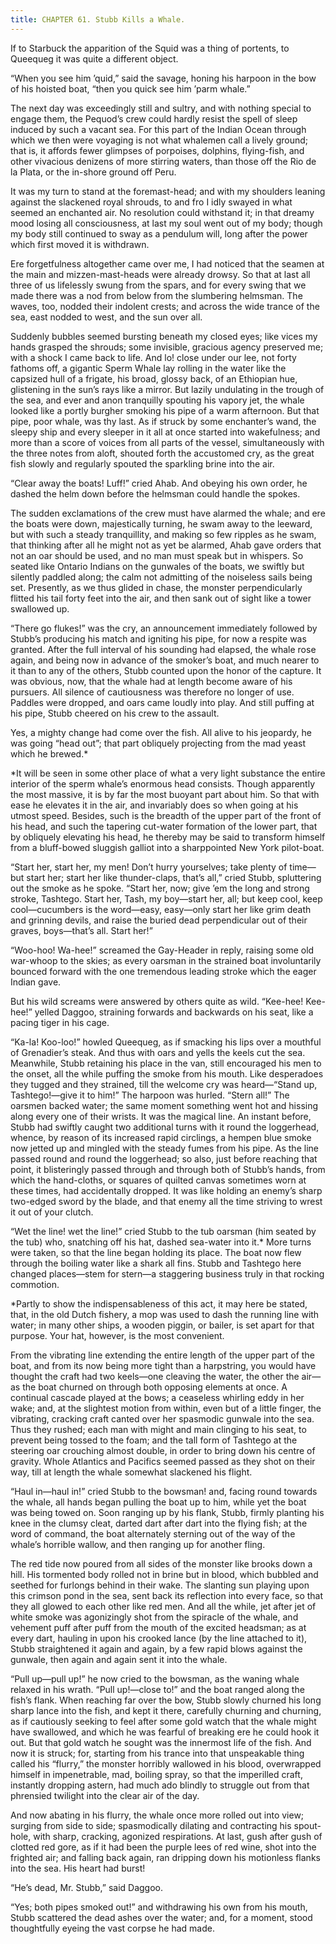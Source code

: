 ```yaml
---
title: CHAPTER 61. Stubb Kills a Whale.
---
```


If to Starbuck the apparition of the Squid was a thing of portents, to Queequeg it was quite a different object.

“When you see him ’quid,” said the savage, honing his harpoon in the bow of his hoisted boat, “then you quick see him ’parm whale.”

The next day was exceedingly still and sultry, and with nothing special to engage them, the Pequod’s crew could hardly resist the spell of sleep induced by such a vacant sea. For this part of the Indian Ocean through which we then were voyaging is not what whalemen call a lively ground; that is, it affords fewer glimpses of porpoises, dolphins, flying-fish, and other vivacious denizens of more stirring waters, than those off the Rio de la Plata, or the in-shore ground off Peru.

It was my turn to stand at the foremast-head; and with my shoulders leaning against the slackened royal shrouds, to and fro I idly swayed in what seemed an enchanted air. No resolution could withstand it; in that dreamy mood losing all consciousness, at last my soul went out of my body; though my body still continued to sway as a pendulum will, long after the power which first moved it is withdrawn.

Ere forgetfulness altogether came over me, I had noticed that the seamen at the main and mizzen-mast-heads were already drowsy. So that at last all three of us lifelessly swung from the spars, and for every swing that we made there was a nod from below from the slumbering helmsman. The waves, too, nodded their indolent crests; and across the wide trance of the sea, east nodded to west, and the sun over all.

Suddenly bubbles seemed bursting beneath my closed eyes; like vices my hands grasped the shrouds; some invisible, gracious agency preserved me; with a shock I came back to life. And lo! close under our lee, not forty fathoms off, a gigantic Sperm Whale lay rolling in the water like the capsized hull of a frigate, his broad, glossy back, of an Ethiopian hue, glistening in the sun’s rays like a mirror. But lazily undulating in the trough of the sea, and ever and anon tranquilly spouting his vapory jet, the whale looked like a portly burgher smoking his pipe of a warm afternoon. But that pipe, poor whale, was thy last. As if struck by some enchanter’s wand, the sleepy ship and every sleeper in it all at once started into wakefulness; and more than a score of voices from all parts of the vessel, simultaneously with the three notes from aloft, shouted forth the accustomed cry, as the great fish slowly and regularly spouted the sparkling brine into the air.

“Clear away the boats! Luff!” cried Ahab. And obeying his own order, he dashed the helm down before the helmsman could handle the spokes.

The sudden exclamations of the crew must have alarmed the whale; and ere the boats were down, majestically turning, he swam away to the leeward, but with such a steady tranquillity, and making so few ripples as he swam, that thinking after all he might not as yet be alarmed, Ahab gave orders that not an oar should be used, and no man must speak but in whispers. So seated like Ontario Indians on the gunwales of the boats, we swiftly but silently paddled along; the calm not admitting of the noiseless sails being set. Presently, as we thus glided in chase, the monster perpendicularly flitted his tail forty feet into the air, and then sank out of sight like a tower swallowed up.

“There go flukes!” was the cry, an announcement immediately followed by Stubb’s producing his match and igniting his pipe, for now a respite was granted. After the full interval of his sounding had elapsed, the whale rose again, and being now in advance of the smoker’s boat, and much nearer to it than to any of the others, Stubb counted upon the honor of the capture. It was obvious, now, that the whale had at length become aware of his pursuers. All silence of cautiousness was therefore no longer of use. Paddles were dropped, and oars came loudly into play. And still puffing at his pipe, Stubb cheered on his crew to the assault.

Yes, a mighty change had come over the fish. All alive to his jeopardy, he was going “head out”; that part obliquely projecting from the mad yeast which he brewed.*

*It will be seen in some other place of what a very light substance the entire interior of the sperm whale’s enormous head consists. Though apparently the most massive, it is by far the most buoyant part about him. So that with ease he elevates it in the air, and invariably does so when going at his utmost speed. Besides, such is the breadth of the upper part of the front of his head, and such the tapering cut-water formation of the lower part, that by obliquely elevating his head, he thereby may be said to transform himself from a bluff-bowed sluggish galliot into a sharppointed New York pilot-boat.

“Start her, start her, my men! Don’t hurry yourselves; take plenty of time—but start her; start her like thunder-claps, that’s all,” cried Stubb, spluttering out the smoke as he spoke. “Start her, now; give ’em the long and strong stroke, Tashtego. Start her, Tash, my boy—start her, all; but keep cool, keep cool—cucumbers is the word—easy, easy—only start her like grim death and grinning devils, and raise the buried dead perpendicular out of their graves, boys—that’s all. Start her!”

“Woo-hoo! Wa-hee!” screamed the Gay-Header in reply, raising some old war-whoop to the skies; as every oarsman in the strained boat involuntarily bounced forward with the one tremendous leading stroke which the eager Indian gave.

But his wild screams were answered by others quite as wild. “Kee-hee! Kee-hee!” yelled Daggoo, straining forwards and backwards on his seat, like a pacing tiger in his cage.

“Ka-la! Koo-loo!” howled Queequeg, as if smacking his lips over a mouthful of Grenadier’s steak. And thus with oars and yells the keels cut the sea. Meanwhile, Stubb retaining his place in the van, still encouraged his men to the onset, all the while puffing the smoke from his mouth. Like desperadoes they tugged and they strained, till the welcome cry was heard—“Stand up, Tashtego!—give it to him!” The harpoon was hurled. “Stern all!” The oarsmen backed water; the same moment something went hot and hissing along every one of their wrists. It was the magical line. An instant before, Stubb had swiftly caught two additional turns with it round the loggerhead, whence, by reason of its increased rapid circlings, a hempen blue smoke now jetted up and mingled with the steady fumes from his pipe. As the line passed round and round the loggerhead; so also, just before reaching that point, it blisteringly passed through and through both of Stubb’s hands, from which the hand-cloths, or squares of quilted canvas sometimes worn at these times, had accidentally dropped. It was like holding an enemy’s sharp two-edged sword by the blade, and that enemy all the time striving to wrest it out of your clutch.

“Wet the line! wet the line!” cried Stubb to the tub oarsman (him seated by the tub) who, snatching off his hat, dashed sea-water into it.* More turns were taken, so that the line began holding its place. The boat now flew through the boiling water like a shark all fins. Stubb and Tashtego here changed places—stem for stern—a staggering business truly in that rocking commotion.

*Partly to show the indispensableness of this act, it may here be stated, that, in the old Dutch fishery, a mop was used to dash the running line with water; in many other ships, a wooden piggin, or bailer, is set apart for that purpose. Your hat, however, is the most convenient.

From the vibrating line extending the entire length of the upper part of the boat, and from its now being more tight than a harpstring, you would have thought the craft had two keels—one cleaving the water, the other the air—as the boat churned on through both opposing elements at once. A continual cascade played at the bows; a ceaseless whirling eddy in her wake; and, at the slightest motion from within, even but of a little finger, the vibrating, cracking craft canted over her spasmodic gunwale into the sea. Thus they rushed; each man with might and main clinging to his seat, to prevent being tossed to the foam; and the tall form of Tashtego at the steering oar crouching almost double, in order to bring down his centre of gravity. Whole Atlantics and Pacifics seemed passed as they shot on their way, till at length the whale somewhat slackened his flight.

“Haul in—haul in!” cried Stubb to the bowsman! and, facing round towards the whale, all hands began pulling the boat up to him, while yet the boat was being towed on. Soon ranging up by his flank, Stubb, firmly planting his knee in the clumsy cleat, darted dart after dart into the flying fish; at the word of command, the boat alternately sterning out of the way of the whale’s horrible wallow, and then ranging up for another fling.

The red tide now poured from all sides of the monster like brooks down a hill. His tormented body rolled not in brine but in blood, which bubbled and seethed for furlongs behind in their wake. The slanting sun playing upon this crimson pond in the sea, sent back its reflection into every face, so that they all glowed to each other like red men. And all the while, jet after jet of white smoke was agonizingly shot from the spiracle of the whale, and vehement puff after puff from the mouth of the excited headsman; as at every dart, hauling in upon his crooked lance (by the line attached to it), Stubb straightened it again and again, by a few rapid blows against the gunwale, then again and again sent it into the whale.

“Pull up—pull up!” he now cried to the bowsman, as the waning whale relaxed in his wrath. “Pull up!—close to!” and the boat ranged along the fish’s flank. When reaching far over the bow, Stubb slowly churned his long sharp lance into the fish, and kept it there, carefully churning and churning, as if cautiously seeking to feel after some gold watch that the whale might have swallowed, and which he was fearful of breaking ere he could hook it out. But that gold watch he sought was the innermost life of the fish. And now it is struck; for, starting from his trance into that unspeakable thing called his “flurry,” the monster horribly wallowed in his blood, overwrapped himself in impenetrable, mad, boiling spray, so that the imperilled craft, instantly dropping astern, had much ado blindly to struggle out from that phrensied twilight into the clear air of the day.

And now abating in his flurry, the whale once more rolled out into view; surging from side to side; spasmodically dilating and contracting his spout-hole, with sharp, cracking, agonized respirations. At last, gush after gush of clotted red gore, as if it had been the purple lees of red wine, shot into the frighted air; and falling back again, ran dripping down his motionless flanks into the sea. His heart had burst!

“He’s dead, Mr. Stubb,” said Daggoo.

“Yes; both pipes smoked out!” and withdrawing his own from his mouth, Stubb scattered the dead ashes over the water; and, for a moment, stood thoughtfully eyeing the vast corpse he had made.